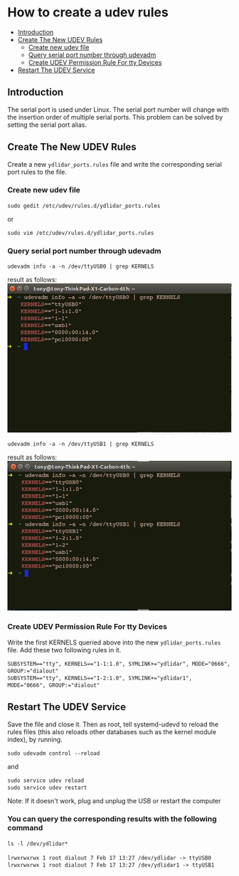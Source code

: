 # How to create a udev rules

- [Introduction](#introduction)
- [Create The New UDEV Rules](#create-the-new-udev-rules)
    - [Create new udev file](#create-new-udev-file)
    - [Query serial port number through udevadm ](#query-serial-port-number-through-udevadm)
    - [Create UDEV Permission Rule For tty Devices](#create-udev-permission-rule-for-tty-devices)
- [Restart The UDEV Service](#restart-the-udev-service)


## Introduction
The serial port is used under Linux. The serial port number will change with the insertion order of multiple serial ports. This problem can be solved by setting the serial port alias.

## Create The New UDEV Rules
Create a new `ydlidar_ports.rules` file and write the corresponding serial port rules to the file.

### Create new udev file
```shell
sudo gedit /etc/udev/rules.d/ydlidar_ports.rules
```
or 
```shell
sudo vim /etc/udev/rules.d/ydlidar_ports.rules
```
### Query serial port number through udevadm 
```shell
udevadm info -a -n /dev/ttyUSB0 | grep KERNELS
```
result as follows:
![](images/ttyUSB0.png)

```shell
udevadm info -a -n /dev/ttyUSB1 | grep KERNELS
```
result as follows:
![](images/ttyUSB1.png)

### Create UDEV Permission Rule For tty Devices
Write the first KERNELS queried above into the new `ydlidar_ports.rules` file. Add these two following rules in it.
```ydlidar_ports.rules
SUBSYSTEM=="tty", KERNELS=="1-1:1.0", SYMLINK+="ydlidar", MODE="0666", GROUP:="dialout"
SUBSYSTEM=="tty", KERNELS=="1-2:1.0", SYMLINK+="ydlidar1", MODE="0666", GROUP:="dialout"
```

## Restart The UDEV Service
Save the file and close it. Then as root, tell systemd-udevd to reload the rules files (this also reloads other databases such as the kernel module index), by running.
```shell
sudo udevadm control --reload
```
and 
```shell
sudo service udev reload
sudo service udev restart
```
Note: If it doesn't work, plug and unplug the USB or restart the computer

### You can query the corresponding results with the following command
```shell
ls -l /dev/ydlidar*

lrwxrwxrwx 1 root dialout 7 Feb 17 13:27 /dev/ydlidar -> ttyUSB0
lrwxrwxrwx 1 root dialout 7 Feb 17 13:27 /dev/ydlidar1 -> ttyUSB1

```